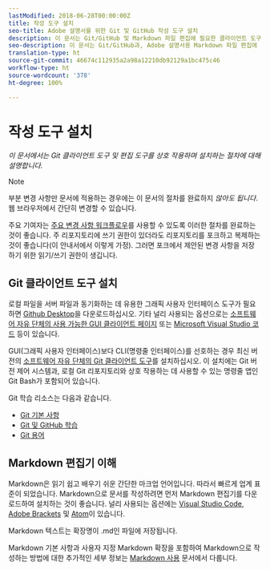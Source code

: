 ```yaml
---
lastModified: 2018-06-28T00:00:00Z
title: 작성 도구 설치
seo-title: Adobe 설명서를 위한 Git 및 GitHub 작성 도구 설치
description: 이 문서는 Git/GitHub 및 Markdown 파일 편집에 필요한 클라이언트 도구를 다운로드하고 설치하는 데 도움이 됩니다.
seo-description: 이 문서는 Git/GitHub과, Adobe 설명서용 Markdown 파일 편집에 필요한 클라이언트 도구를 다운로드하고 설치하는 데 도움이 됩니다.
translation-type: ht
source-git-commit: 46674c112935a2a98a12210db92129a1bc475c46
workflow-type: ht
source-wordcount: '378'
ht-degree: 100%

---
```



# 작성 도구 설치

*이 문서에서는 Git 클라이언트 도구 및 편집 도구를 상호 작용하며 설치하는 절차에 대해 설명합니다.*

>[!NOTE]
>
>부분 변경 사항만 문서에 적용하는 경우에는 이 문서의 절차를 완료하지 *않아도 됩니다*. 웹 브라우저에서 간단히 변경할 수 있습니다.
>
> 주요 기여자는 [주요 변경 사항 워크플로우](local-repo.md)를 사용할 수 있도록 이러한 절차를 완료하는 것이 좋습니다. 주 리포지토리에 쓰기 권한이 있더라도 리포지토리를 포크하고 복제하는 것이 좋습니다(이 안내서에서 이렇게 가정). 그러면 포크에서 제안된 변경 사항을 저장하기 위한 읽기/쓰기 권한이 생깁니다.

## Git 클라이언트 도구 설치

로컬 파일을 서버 파일과 동기화하는 데 유용한 그래픽 사용자 인터페이스 도구가 필요하면 [Github Desktop](https://desktop.github.com/)을 다운로드하십시오. 기타 널리 사용되는 옵션으로는 [소프트웨어 자유 단체의 사용 가능한 GUI 클라이언트 페이지](https://git-scm.com/downloads/guis) 또는 [Microsoft Visual Studio 코드](https://www.visualstudio.com/products/code-vs.aspx) 등이 있습니다.

GUI(그래픽 사용자 인터페이스)보다 CLI(명령줄 인터페이스)를 선호하는 경우 최신 버전의 [소프트웨어 자유 단체의 Git 클라이언트 도구](https://git-scm.com/downloads)를 설치하십시오. 이 설치에는 Git 버전 제어 시스템과, 로컬 Git 리포지토리와 상호 작용하는 데 사용할 수 있는 명령줄 앱인 Git Bash가 포함되어 있습니다.

Git 학습 리소스는 다음과 같습니다.

* [Git 기본 사항](https://git-scm.com/book/en/v2/Getting-Started-Git-Basics)
* [Git 및 GitHub 학습](https://help.github.com/articles/good-resources-for-learning-git-and-github/)
* [Git 용어](https://help.github.com/articles/github-glossary)

## Markdown 편집기 이해

Markdown은 읽기 쉽고 배우기 쉬운 간단한 마크업 언어입니다. 따라서 빠르게 업계 표준이 되었습니다. Markdown으로 문서를 작성하려면 먼저 Markdown 편집기를 다운로드하여 설치하는 것이 좋습니다. 널리 사용되는 옵션에는 [Visual Studio Code](https://code.visualstudio.com/), [Adobe Brackets](https://brackets.io) 및 [Atom](https://atom.io)이 있습니다.

Markdown 텍스트는 확장명이 .md인 파일에 저장됩니다.

Markdown 기본 사항과 사용자 지정 Markdown 확장을 포함하여 Markdown으로 작성하는 방법에 대한 추가적인 세부 정보는 [Markdown 사용](../writing-essentials/markdown.md) 문서에서 다룹니다.

<!--
## Adobe Docs Authoring Pack

Install the Docs Authoring Pack. This set of extensions includes basic authoring assistance for help when writing Markdown, and a preview feature, so that you can see what the Markdown looks like in the style of the docs.adobe.com site.

Link when available
-->
